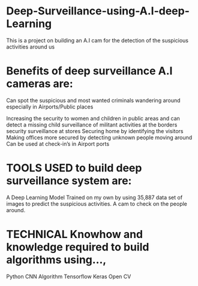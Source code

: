 # Deep-Surveillance-using-A.I-deep-Learning
This is a project on building an A.I cam  for the detection of the suspicious activities around us

# Benefits of deep surveillance A.I cameras are: 
Can spot the suspicious and most wanted criminals wandering around especially in Airports/Public places 

Increasing the security to women and children in public areas and can detect a missing child
surveillance of militant activities at the borders 
security surveillance at stores
Securing home by identifying the visitors 
Making offices more secured by detecting unknown people moving around 
Can be used at check-in’s in Airport ports 


# TOOLS USED to build deep surveillance system are:
A Deep Learning Model Trained on my own by using 35,887 data set of images to predict the suspicious activities.
A cam to check on the people around. 


# TECHNICAL Knowhow and knowledge required to build algorithms using…,
Python
CNN Algorithm
Tensorflow
Keras
Open CV


